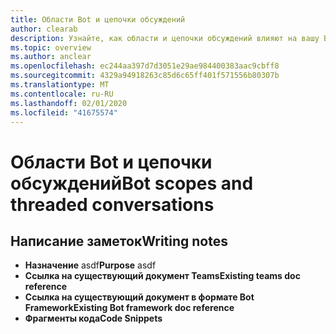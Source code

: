```yaml
---
title: Области Bot и цепочки обсуждений
author: clearab
description: Узнайте, как области и цепочки обсуждений влияют на вашу Bot для Microsoft Teams.
ms.topic: overview
ms.author: anclear
ms.openlocfilehash: ec244aa397d7d3051e29ae984400383aac9cbff8
ms.sourcegitcommit: 4329a94918263c85d6c65ff401f571556b80307b
ms.translationtype: MT
ms.contentlocale: ru-RU
ms.lasthandoff: 02/01/2020
ms.locfileid: "41675574"
---
```

# <a name="bot-scopes-and-threaded-conversations"></a><span data-ttu-id="acd68-103">Области Bot и цепочки обсуждений</span><span class="sxs-lookup"><span data-stu-id="acd68-103">Bot scopes and threaded conversations</span></span>

## <a name="writing-notes"></a><span data-ttu-id="acd68-104">Написание заметок</span><span class="sxs-lookup"><span data-stu-id="acd68-104">Writing notes</span></span>

 * <span data-ttu-id="acd68-105">**Назначение** asdf</span><span class="sxs-lookup"><span data-stu-id="acd68-105">**Purpose** asdf</span></span>
 * <span data-ttu-id="acd68-106">**Ссылка на существующий документ Teams**[]()</span><span class="sxs-lookup"><span data-stu-id="acd68-106">**Existing teams doc reference** []()</span></span>
 * <span data-ttu-id="acd68-107">**Ссылка на существующий документ в формате Bot Framework**[]()</span><span class="sxs-lookup"><span data-stu-id="acd68-107">**Existing Bot framework doc reference** []()</span></span>
 * <span data-ttu-id="acd68-108">**Фрагменты кода**[]()</span><span class="sxs-lookup"><span data-stu-id="acd68-108">**Code Snippets** []()</span></span>
